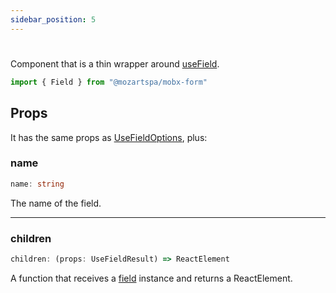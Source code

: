 ```yaml
---
sidebar_position: 5
---
```


# <Field />

Component that is a thin wrapper around [useField](useField).

```typescript
import { Field } from "@mozartspa/mobx-form"
```

## Props

It has the same props as [UseFieldOptions](useField#usefieldoptions), plus:

### name

```typescript
name: string
```

The name of the field.

---

### children

```typescript
children: (props: UseFieldResult) => ReactElement
```

A function that receives a [field](useField#usefieldresult) instance and returns a ReactElement.
